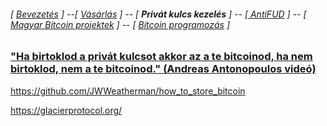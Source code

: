 ###### [ [Bevezetés](README.md) ] --[ [Vásárlás](vasarlas.md) ] -- [ **Privát kulcs kezelés** ] -- [[ AntiFUD](antiFUD.md) ] -- [ [Magyar Bitcoin projektek](magyarok.md) ] -- [ [Bitcoin programozás](programozas.md) ]


 ### ["Ha birtoklod a privát kulcsot akkor az a te bitcoinod, ha nem birtoklod, nem a te bitcoinod." (Andreas Antonopoulos videó)](https://www.youtube.com/watch?v=vt-zXEsJ61U)




<https://github.com/JWWeatherman/how_to_store_bitcoin>

<https://glacierprotocol.org/>